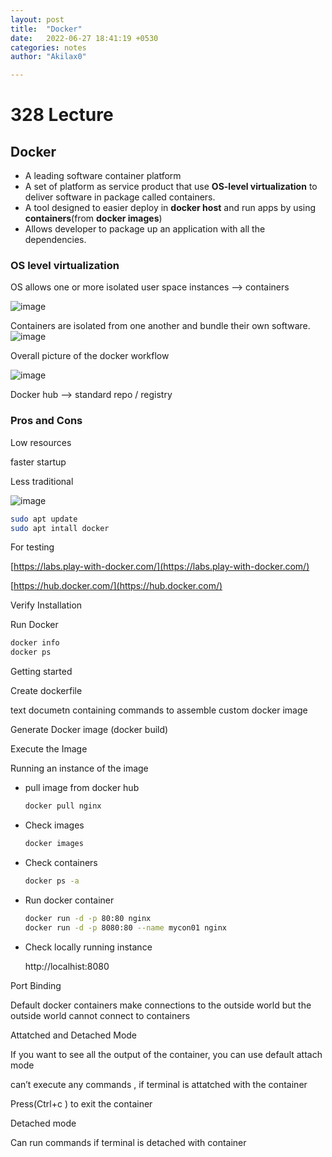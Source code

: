 ```yaml
---
layout: post
title:  "Docker"
date:   2022-06-27 18:41:19 +0530
categories: notes
author: "Akilax0"

---
```


# 328 Lecture

## Docker

- A leading software container platform
- A set of platform as service product that use **OS-level virtualization** to deliver software in package called containers.
- A tool designed to easier deploy in **docker host** and run apps by using **containers**(from **docker images**)
- Allows developer to package up an application with all the dependencies.

### OS level virtualization

OS allows one or more isolated user space instances —> containers

![image](/assets/notes/docker/Untitled.png)

Containers are isolated from one another and bundle their own software. 
![image](/assets/notes/docker/Untitled1.png)

Overall picture of the docker workflow

![image](/assets/notes/docker/Untitled2.png)

Docker hub —> standard repo / registry

### Pros and Cons

Low resources 

faster startup 

Less traditional 

![image](/assets/notes/docker/Untitled3.png)

```bash
sudo apt update
sudo apt intall docker 
```

For testing

[https://labs.play-with-docker.com/](https://labs.play-with-docker.com/)

[https://hub.docker.com/](https://hub.docker.com/)

Verify Installation 

Run Docker 

```bash
docker info
docker ps
```

Getting started 

Create dockerfile

text documetn containing commands to assemble custom docker image

Generate Docker image (docker build)

Execute the Image

Running an instance of the image 

- pull image from docker hub
    
    ```bash
    docker pull nginx
    ```
    
- Check images
    
    ```bash
    docker images
    ```
    
- Check containers
    
    ```bash
    docker ps -a
    ```
    
- Run docker container
    
    ```bash
    docker run -d -p 80:80 nginx
    docker run -d -p 8080:80 --name mycon01 nginx
    ```
    
- Check locally running instance
    
    http://localhist:8080
    

Port Binding

Default docker containers make connections to the outside world but the outside world cannot connect to containers

Attatched and Detached Mode

If you want to see all the output of the container, you can use default attach mode

can’t execute any commands , if terminal is attatched with the container

Press(Ctrl+c ) to exit the container

Detached mode

Can run commands if terminal is detached with container